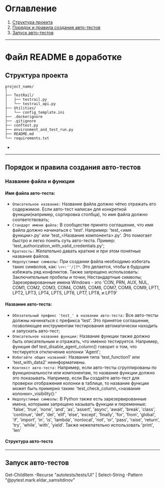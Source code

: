 # Оглавление
1. [Структура проекта](#структура-проекта)
2. [Порядок и правила создания авто-тестов](#порядок-и-правила-создания-авто-тестов)
3. [Запуск авто-тестов](#запуск-авто-тестов)

---
# Файл README в доработке
## Структура проекта

```
project_name/
│
├── TestRail/
│   ├── testrail.py
│   └── testrail_api.py
├── Utilities/
│   └── config_template.ini
├── .dockerignore
├── .gitignore
├── conftest.py
├── environment_and_test_run.py
├── README.md
└── requirements.txt

```
* 
---

## Порядок и правила создания авто-тестов
### Название файла и функции
#### Имя файла авто-теста:
* `Описательное название:` Название файла должно чётко отражать его содержимое. Если авто-тест написан для конкретной 
функции(например, сортировка столбца), то имя файла должно соответствовать;
* `Стандарт имени файла:` В сообществе принято соглашение, что имя файла должно начинаться с 'test'. Например: 
'test_<имя функции>.py' или 'test_<Название компонента>.py'. Это помогает быстро и легко понять суть авто-теста.
Пример: 'test_authorization_with_valid_credentials.py';
* `Краткость:` Желательно давать краткие и при этом понятные названия файлов.
* `Недопустимые символы:` При создании файла необходимо избегать таких символов, как: `\<>:''/|?*`. Это делается, 
чтобы в будущем избежать ряд конфликтов. Также запрещено использовать: Заключительные пробелы и точки; Нестандартные 
символы; Зарезервированные имена Windows - это 'CON, PRN, AUX, NUL, COM1, COM2, COM3, COM4, COM5, COM6, COM7, COM8, 
COM9, LPT1, LPT2, LPT3, LPT4, LPT5, LPT6, LPT7, LPT8, и LPT9' 
#### Название авто-теста:
* `Обязательный префикс 'test_' в названии авто-теста:` Все авто-тесты должны начинаться с префикса 'test'. 
Это принятое соглашение, позволяющее инструментам тестирования автоматически находить и запускать авто-тест;
* `Описательное название функции:` Название функции также должно быть описательным и отражать, что именно тестируется.
Например, функция def test_disable_agent_column() говорит о том, что тестируется отключение колонки 'Agent';
* `Избегайте общих названий:` Названия типа 'test_function1' или 'test_with_data2' неинформативны. 
* `Контекст авто-теста:` Например, если авто-тесты сгруппированы по функциональности или компонентам, то название
функции должно это показывать. Например, если Вы создаёте авто-тест для проверки отображения колонки в таблице, 
то название функции может быть примерно таким: 'test_check_column_<название колонки>_visibility():'
* `Недопустимые символы:` В Python также есть зарезервированные имена, которыми запрещено называть функции и переменные:
'false', 'true', 'none', 'and', 'as', 'assert', 'async', 'await', 'break', 'class', 'continue', 'def', 'del', 'elif', 
'else', 'except', 'finally', 'for', 'from', 'global', 'if', 'import', 'in', 'is', 'lambda', 'nonlocal', 'not', 'or', 
'pass', 'raise', 'return', 'try', 'while', 'with', 'yield'. Также нежелательно использовать 'print', 'len' 
#### Структура авто-теста

---

## Запуск авто-тестов
Get-ChildItem -Recurse "autotests/tests/UI" | Select-String -Pattern "@pytest.mark.eldar_samsitdinov"